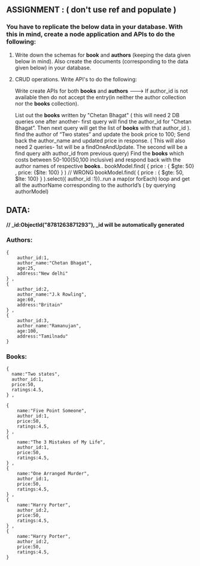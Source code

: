 ## ASSIGNMENT : ( don't use ref and populate )

### You have to replicate the below data in your database. With this in mind, create a node application and APIs to do the following:

1. Write down the schemas for **book** and **authors** (keeping the data given below in mind). Also create the documents (corresponding to the data given below) in your database.
2. CRUD operations. Write API's to do the following:

   Write create APIs for both **books** and **authors** ---> 
   If author_id is not available then do not accept the entry(in neither the author collection nor the **books** collection).
   
   List out the **books** written by "Chetan Bhagat" ( this will need 2 DB queries one after another- first query will find the author_id for "Chetan Bhagat”. 
   Then next query will get the list of **books** with that author_id ).
   find the author of “Two states” and update the book price to 100; 
   Send back the author_name and updated price in response. ( This will also need 2 queries- 1st will be a findOneAndUpdate. The second will be a find query aith author_id from previous query)
   Find the **books** which costs between 50-100(50,100 inclusive) and respond back with the author names of respective **books**..
   bookModel.find( { price : { $gte: 50}  ,  price: {$lte: 100} } ) // WRONG
   bookModel.find( { price : { $gte: 50, $lte: 100} } ).select({ author_id :1})..run a map(or forEach) loop and get all the authorName corresponding to the authorId’s ( by querying authorModel)

## DATA:

**// \_id:ObjectId("8781263871293"), \_id will be automatically generated**
### Authors:
    {
        author_id:1,
        author_name:"Chetan Bhagat",
        age:25,
        address:"New delhi"
    } ,
    {
        author_id:2,
        author_name:"J.k Rowling",
        age:60,
        address:"Britain"
    } ,
    {
        author_id:3,
        author_name:"Ramanujan",
        age:100,
        address:"Tamilnadu"
    }

### Books:
    {
      name:"Two states",
      author_id:1,
      price:50,
      ratings:4.5,
    } ,

    {
        name:"Five Point Someone",
        author_id:1,
        price:50,
        ratings:4.5,
    } ,
    {
        name:"The 3 Mistakes of My Life",
        author_id:1,
        price:50,
        ratings:4.5,
    } ,
    {
        name:"One Arranged Murder",
        author_id:1,
        price:50,
        ratings:4.5,
    } ,
    {
        name:"Harry Porter",
        author_id:2,
        price:50,
        ratings:4.5,
    } ,
    {
        name:"Harry Porter",
        author_id:2,
        price:50,
        ratings:4.5,
    }
